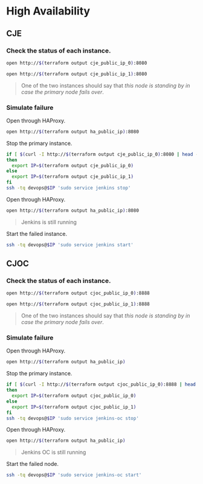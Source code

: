 High Availability
=================

CJE
---

### Check the status of each instance.

```bash
open http://$(terraform output cje_public_ip_0):8080

open http://$(terraform output cje_public_ip_1):8080
```

> One of the two instances should say that *this node is standing by in case the primary node fails over*.

### Simulate failure

Open through HAProxy.

```bash
open http://$(terraform output ha_public_ip):8080
```

Stop the primary instance.

```bash
if [ $(curl -I http://$(terraform output cje_public_ip_0):8080 | head -n 1| cut -d$' ' -f2) == 200 ];
then
  export IP=$(terraform output cje_public_ip_0)
else
  export IP=$(terraform output cje_public_ip_1)
fi
ssh -tq devops@$IP 'sudo service jenkins stop'
```

Open through HAProxy.

```bash
open http://$(terraform output ha_public_ip):8080
```

> Jenkins is still running

Start the failed instance.

```bash
ssh -tq devops@$IP 'sudo service jenkins start'
```

CJOC
----

### Check the status of each instance.

```bash
open http://$(terraform output cjoc_public_ip_0):8888

open http://$(terraform output cjoc_public_ip_1):8888
```

> One of the two instances should say that *this node is standing by in case the primary node fails over*.

### Simulate failure

Open through HAProxy.

```bash
open http://$(terraform output ha_public_ip)
```

Stop the primary instance.

```bash
if [ $(curl -I http://$(terraform output cjoc_public_ip_0):8888 | head -n 1| cut -d$' ' -f2) == 200 ];
then
  export IP=$(terraform output cjoc_public_ip_0)
else
  export IP=$(terraform output cjoc_public_ip_1)
fi
ssh -tq devops@$IP 'sudo service jenkins-oc stop'
```

Open through HAProxy.

```bash
open http://$(terraform output ha_public_ip)
```

> Jenkins OC is still running

Start the failed node.

```bash
ssh -tq devops@$IP 'sudo service jenkins-oc start'
```